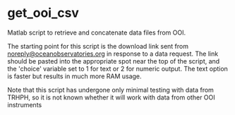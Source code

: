 # get_ooi_csv
Matlab script to retrieve and concatenate data files from OOI.

The starting point for this script is the download link sent from noreply@oceanobservatories.org in response to a data request. The link should be pasted into the appropriate spot near the top of the script, and the 'choice' variable set to 1 for text or 2 for numeric output. The text option is faster but results in much more RAM usage.  

Note that this script has undergone only minimal testing with data from TRHPH, so it is not known whether it will work with data from other OOI instruments